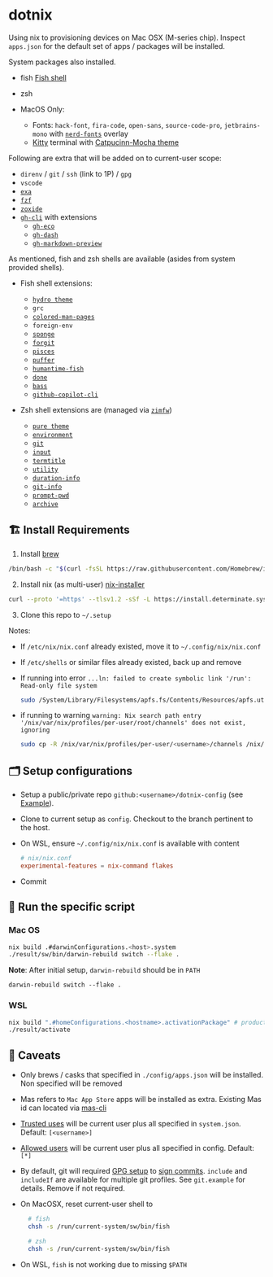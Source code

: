 # dotnix

Using nix to provisioning devices on Mac OSX (M-series chip). Inspect `apps.json` for the default set of apps / packages will be installed.

System packages also installed.

- fish [Fish shell](https://fishshell.com)
- zsh

- MacOS Only:
  - Fonts: `hack-font`, `fira-code`, `open-sans`, `source-code-pro`, `jetbrains-mono` with [`nerd-fonts`](https://www.nerdfonts.com) overlay
  - [Kitty](https://sw.kovidgoyal.net/kitty/) terminal with [Catpucinn-Mocha theme](https://github.com/catppuccin)

Following are extra that will be added on to current-user scope:

- `direnv` / `git` / `ssh` (link to 1P) / `gpg`
- `vscode`
- [`exa`](https://the.exa.website)
- [`fzf`](https://github.com/junegunn/fzf)
- [`zoxide`](https://github.com/ajeetdsouza/zoxide)
- [`gh-cli`](https://cli.github.com) with extensions
  - [`gh-eco`](https://github.com/jrnxf/gh-eco)
  - [`gh-dash`](https://github.com/dlvhdr/gh-dash)
  - [`gh-markdown-preview`](https://github.com/yusukebe/gh-markdown-preview)

As mentioned, fish and zsh shells are available (asides from system provided shells).

- Fish shell extensions:
  - [`hydro theme`](https://github.com/jorgebucaran/hydro)
  - `grc`
  - [`colored-man-pages`](https://github.com/PatrickF1/colored_man_pages.fish)
  - `foreign-env`
  - [`sponge`](https://github.com/meaningful-ooo/sponge)
  - [`forgit`](https://github.com/wfxr/forgit)
  - [`pisces`](https://github.com/laughedelic/pisces)
  - [`puffer`](https://github.com/nickeb96/puffer-fish)
  - [`humantime-fish`](https://github.com/jorgebucaran/humantime.fish)
  - [`done`](https://github.com/franciscolourenco/done)
  - [`bass`](https://github.com/edc/bass)
  - [`github-copilot-cli`](https://github.com/z11i/github-copilot-cli.fish)

- Zsh shell extensions are (managed via [`zimfw`](https://zimfw.sh))
  - [`pure theme`](https://github.com/sindresorhus/pure)
  - [`environment`](https://github.com/zimfw/environment)
  - [`git`](https://github.com/zimfw/git)
  - [`input`](https://github.com/zimfw/input)
  - [`termtitle`](https://github.com/zimfw/termtitle)
  - [`utility`](https://github.com/zimfw/utility)
  - [`duration-info`](https://github.com/zimfw/duration-info)
  - [`git-info`](https://github.com/zimfw/git-info)
  - [`prompt-pwd`](https://github.com/zimfw/prompt-pwd)
  - [`archive`](https://github.com/zimfw/archive)

## 🏗️ Install Requirements

  1. Install [brew](https://brew.sh)

  ```sh
  /bin/bash -c "$(curl -fsSL https://raw.githubusercontent.com/Homebrew/install/HEAD/install.sh)"
  ```

  2. Install nix (as multi-user) [nix-installer](https://github.com/DeterminateSystems/nix-installer)

  ```sh
  curl --proto '=https' --tlsv1.2 -sSf -L https://install.determinate.systems/nix | sh -s -- install
  ```

  3. Clone this repo to `~/.setup`

Notes:

- If `/etc/nix/nix.conf` already existed, move it to `~/.config/nix/nix.conf`
- If `/etc/shells` or similar files already existed, back up and remove
- If running into error `...ln: failed to create symbolic link '/run': Read-only file system`

  ```sh
  sudo /System/Library/Filesystems/apfs.fs/Contents/Resources/apfs.util -t
  ```

- if running to warning `warning: Nix search path entry '/nix/var/nix/profiles/per-user/root/channels' does not exist, ignoring`

  ```sh
  sudo cp -R /nix/var/nix/profiles/per-user/<username>/channels /nix/var/nix/profiles/per-user/root/
  ```

## 🗂️ Setup configurations

- Setup a public/private repo `github:<username>/dotnix-config` (see [Example](https://github.com/nigelng/dotnix-config-example)).

- Clone to current setup as `config`. Checkout to the branch pertinent to the host.

- On WSL, ensure `~/.config/nix/nix.conf` is available with content

  ```conf
  # nix/nix.conf
  experimental-features = nix-command flakes
  ```

- Commit

## 🏃 Run the specific script

### Mac OS

```sh
nix build .#darwinConfigurations.<host>.system
./result/sw/bin/darwin-rebuild switch --flake .
```

**Note**: After initial setup, `darwin-rebuild` should be in `PATH`

`darwin-rebuild switch --flake .`


### WSL

```sh
nix build ".#homeConfigurations.<hostname>.activationPackage" # product a result folder
./result/activate
```

## 🤡 Caveats

- Only brews / casks that specified in `./config/apps.json` will be installed. Non specified will be removed
- Mas refers to `Mac App Store` apps will be installed as extra. Existing Mas id can located via [mas-cli](https://github.com/mas-cli/mas)
- [Trusted uses](https://nixos.org/manual/nix/stable/command-ref/conf-file.html#conf-trusted-users) will be current user plus all specified in `system.json`. Default: `[<username>]`
- [Allowed users](https://nixos.org/manual/nix/stable/command-ref/conf-file.html#conf-allowed-users) will be current user plus all specified in config. Default: `[*]`
- By default, git will required [GPG setup](https://docs.github.com/en/authentication/managing-commit-signature-verification/generating-a-new-gpg-key) to [sign commits](https://git-scm.com/book/en/v2/Git-Tools-Signing-Your-Work). `include` and `includeIf` are available for multiple git profiles. See `git.example` for details. Remove if not required.
- On MacOSX, reset current-user shell to

  ```sh
    # fish
    chsh -s /run/current-system/sw/bin/fish

    # zsh
    chsh -s /run/current-system/sw/bin/fish
  ```

- On WSL, `fish` is not working due to missing `$PATH`
